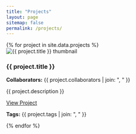 ```yaml
---
title: "Projects"
layout: page
sitemap: false
permalink: /projects/
---
```



<div class="projects">
  {% for project in site.data.projects %}
    <div class="project-card">
      <img src="{{ project.image }}" alt="{{ project.title }} thumbnail">
      <h3>{{ project.title }}</h3>
      <p><strong>Collaborators:</strong> {{ project.collaborators | join: ", " }}</p>
      <p>{{ project.description }}</p>
      <p><a href="{{ project.link }}" target="_blank">View Project</a></p>
      <p><strong>Tags:</strong> {{ project.tags | join: ", " }}</p>
    </div>
  {% endfor %}
</div>
